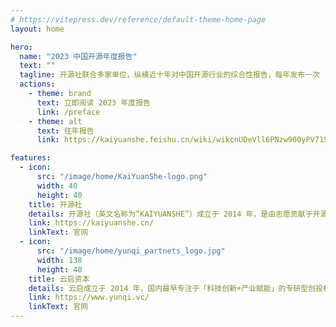 ```yaml
---
# https://vitepress.dev/reference/default-theme-home-page
layout: home

hero:
  name: "2023 中国开源年度报告"
  text: ""
  tagline: 开源社联合多家单位，纵横近十年对中国开源行业的综合性报告，每年发布一次
  actions:
    - theme: brand
      text: 立即阅读 2023 年度报告
      link: /preface
    - theme: alt
      text: 往年报告
      link: https://kaiyuanshe.feishu.cn/wiki/wikcnUDeVll6PNzw900yPV71Sxd

features:
  - icon:
      src: "/image/home/KaiYuanShe-logo.png"
      width: 40
      height: 40
    title: 开源社
    details: 开源社（英文名称为“KAIYUANSHE”）成立于 2014 年，是由志愿贡献于开源事业的个人志愿者，依 “贡献、共识、共治” 原则所组成的开源社区。开源社始终维持 “厂商中立、公益、非营利” 的理念，以 “立足中国、贡献全球，推动开源成为新时代的生活方式” 为愿景，以 “开源治理、国际接轨、社区发展、项目孵化” 为使命，旨在共创健康可持续发展的开源生态体系。
    link: https://kaiyuanshe.cn/
    linkText: 官网
  - icon:
      src: "/image/home/yunqi_partnets_logo.jpg"
      width: 138
      height: 40
    title: 云启资本
    details: 云启成立于 2014 年，国内最早专注于「科技创新+产业赋能」的专研型创投机构，投资范围覆盖前沿科技、先进制造、企业软件、产业供应链科技等赛道，多次蝉联清科、投中、36 氪等「中国最佳早期投资机构 TOP 10」。作为早期领投方，云启已投资了 170 多家优秀创业公司，其中 30 多家已成长为行业领头羊企业，包括 360 数科(NASDAQ:QFIN)、英科医疗(SZ:300677)、英科再生(SH:688087)、酷家乐、百布、元戎启行、MiniMax、擎朗智能、 XTransfer、环世物流、德风科技等优秀科技公司。同时，云启持续参与共创开源生态，领投了 PingCAP, Zilliz, Jina AI, RisingWave, TabbyML 等多家开源企业，并于 2021、2022、2023 年联合开源社出品中国开源年度报告商业化篇。
    link: https://www.yunqi.vc/
    linkText: 官网
---
```


<script setup>
import {
  VPTeamPage,
  VPTeamPageTitle,
  VPTeamMembers,
  VPTeamPageSection
} from 'vitepress/theme'

// 召集人
const convener = [
  {
    avatar: 'https://github.com/wj23027.png',
    name: '王婕',
    title: '召集人',
    links: [
      { icon: 'github', link: 'https://github.com/wj23027' }
    ]
  },
]

// 大事记篇
const memorabiliaMembers = [
  {
    avatar: 'https://github.com/zhuangbiaowei.png',
    name: '庄表伟',
    title: '开源社执行长',
    links: [
      { icon: 'github', link: 'https://github.com/zhuangbiaowei' }
    ]
  },
]

// 数据篇
const dataPieceMembers = [
  {
    avatar: 'https://github.com/will-ww.png',
    name: '王伟',
    title: '开源社理事',
    links: [
      { icon: 'github', link: 'https://github.com/will-ww' }
    ]
  },
]

// 商业篇
// const commercializationMembers = []；

// 问卷设计
// const questionnaireDesignMembers = []；

// 整体报告汇总/编辑
// const copyreaders = []

// 设计/排版
// const artWorkers = []

</script>

<VPTeamPage>
  <VPTeamPageTitle>
    <template #title>感谢协作开源社区/单位</template>
  </VPTeamPageTitle>

  <VPTeamPageTitle>
    <template #title>特别感谢开源社——顾问委员会的点评和参与</template>
    <template #lead>
      （按姓氏字⺟顺序列名）
    </template>
  </VPTeamPageTitle>

  <VPTeamPageTitle>
    <template #title>参与志愿者</template>
  </VPTeamPageTitle>
  <VPTeamPageSection v-if="convener">
    <template #title>召集人</template>
    <template #members>
      <VPTeamMembers size="small" :members="convener" />
    </template>
  </VPTeamPageSection>
  <VPTeamPageSection v-if="memorabiliaMembers">
    <template #title>开源大事记</template>
    <template #members>
      <VPTeamMembers size="small" :members="memorabiliaMembers" />
    </template>
  </VPTeamPageSection>
  <VPTeamPageSection v-if="dataPieceMembers">
    <template #title>数据篇</template>
    <template #members>
      <VPTeamMembers size="small" :members="dataPieceMembers" />
    </template>
  </VPTeamPageSection>
  <VPTeamPageSection v-if="commercializationMembers">
    <template #title>商业化篇</template>
    <template #members>
      <VPTeamMembers size="small" :members="commercializationMembers" />
    </template>
  </VPTeamPageSection>
  <VPTeamPageSection v-if="questionnaireDesignMembers">
    <template #title>问卷设计</template>
    <template #members>
      <VPTeamMembers size="small" :members="questionnaireDesignMembers" />
    </template>
  </VPTeamPageSection>
  <VPTeamPageSection v-if="copyreaders">
    <template #title>整体报告汇总/编辑</template>
    <template #members>
      <VPTeamMembers size="small" :members="copyreaders" />
    </template>
  </VPTeamPageSection>
  <VPTeamPageSection v-if="artWorkers">
    <template #title>设计/排版</template>
    <template #members>
      <VPTeamMembers size="small" :members="artWorkers" />
    </template>
  </VPTeamPageSection>
</VPTeamPage>
